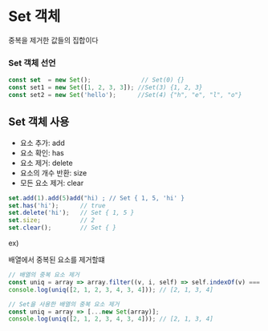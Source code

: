 # Set 객체

 중복을 제거한 값들의 집합이다
 
 ### Set 객체 선언
 ```js
 const set  = new Set();              // Set(0) {}
 const set1 = new Set([1, 2, 3, 3]); //Set(3) {1, 2, 3}
 const set2 = new Set('hello');      //Set(4) {"h", "e", "l", "o"}
 ```
 
 ## Set 객체 사용
 
 - 요소 추가: add
 - 요소 확인: has
 - 요소 제거: delete
 - 요소의 개수 반환: size
 - 모든 요소 제거: clear

```js
set.add(1).add(5)add("hi) ; // Set { 1, 5, 'hi' }
set.has('hi');      // true
set.delete('hi');   // Set { 1, 5 }
set.size;           // 2
set.clear();        // Set { }

```

ex)

배열에서 중복된 요소를 제거할떄

```js
// 배열의 중복 요소 제거
const uniq = array => array.filter((v, i, self) => self.indexOf(v) === i);
console.log(uniq([2, 1, 2, 3, 4, 3, 4])); // [2, 1, 3, 4]

// Set을 사용한 배열의 중복 요소 제거
const uniq = array => [...new Set(array)];
console.log(uniq([2, 1, 2, 3, 4, 3, 4])); // [2, 1, 3, 4]
```

